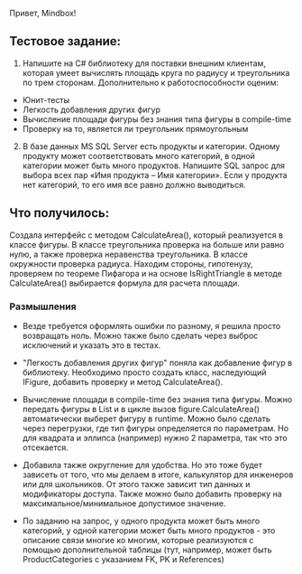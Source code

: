 ﻿Привет, Mindbox!

## Тестовое задание:
1. Напишите на C# библиотеку для поставки внешним клиентам, которая умеет вычислять площадь круга по радиусу и треугольника по трем сторонам. Дополнительно к работоспособности оценим:

- Юнит-тесты
- Легкость добавления других фигур
- Вычисление площади фигуры без знания типа фигуры в compile-time
- Проверку на то, является ли треугольник прямоугольным

2. В базе данных MS SQL Server есть продукты и категории. Одному продукту может соответствовать много категорий, в одной категории может быть много продуктов.
Напишите SQL запрос для выбора всех пар «Имя продукта – Имя категории». Если у продукта нет категорий, то его имя все равно должно выводиться.

## Что получилось:
Создала интерфейс с методом CalculateArea(), который реализуется в классе фигуры. В классе треугольника проверка на больше или равно нулю, а также проверка неравенства треугольника. В классе окружности проверка радиуса.
Находим стороны, гипотенузу, проверяем по теореме Пифагора и на основе IsRightTriangle в методе CalculateArea() выбирается формула для расчета площади.

### Размышления
- Везде требуется оформлять ошибки по разному, я решила просто возвращать ноль. Можно также было сделать через выброс исключений и указать это в тестах. 
- "Легкость добавления других фигур" поняла как добавление фигур в библиотеку. Необходимо просто создать класс, наследующий IFigure, добавить проверку и метод CalculateArea().
- Вычисление площади в compile-time без знания типа фигуры. Можно передать фигуры в List<IFigure> и в цикле вызов figure.CalculateArea() автоматически выберет фигуру в runtime.
Можно было сделать через перегрузки, где тип фигуры определяется по параметрам. Но для квадрата и эллипса (например) нужно 2 параметра, так что это отсекается.
- Добавила также округление для удобства. Но это тоже будет зависеть от того, что мы делаем в итоге, калькулятор для инженеров или для школьников. 
От этого также зависит тип данных и модификаторы доступа. Также можно было добавить проверку на максимальное/минимальное допустимое значение.

- По заданию на запрос, y одного продукта может быть много категорий, у одной категории может быть много продуктов - это описание связи многие ко многим,
которые реализуются с помощью дополнительной таблицы (тут, например, может быть ProductCategories с указанием FK, PK и  References)
